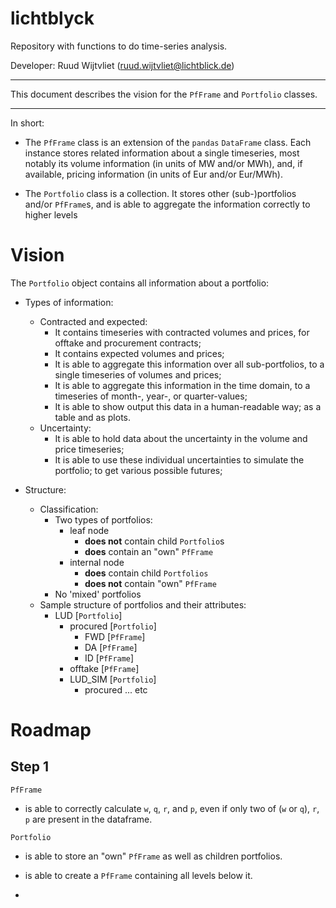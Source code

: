 # lichtblyck

Repository with functions to do time-series analysis.

Developer: Ruud Wijtvliet (ruud.wijtvliet@lichtblick.de)

---

This document describes the vision for the `PfFrame` and `Portfolio` classes.

---

In short: 

* The `PfFrame` class is an extension of the `pandas` `DataFrame` class. Each instance stores related information about a single timeseries, most notably its volume information (in units of MW and/or MWh), and, if available, pricing information (in units of Eur and/or Eur/MWh).

* The `Portfolio` class is a collection. It stores other (sub-)portfolios and/or `PfFrame`s, and is able to aggregate the information correctly to higher levels

# Vision

The `Portfolio` object contains all information about a portfolio:

* Types of information:
  * Contracted and expected:
    * It contains timeseries with contracted volumes and prices, for offtake and procurement contracts;
    * It contains expected volumes and prices;
    * It is able to aggregate this information over all sub-portfolios, to a single timeseries of volumes and prices;
    * It is able to aggregate this information in the time domain, to a timeseries of month-, year-, or quarter-values;
    * It is able to show output this data in a human-readable way; as a table and as plots.
  * Uncertainty:
    * It is able to hold data about the uncertainty in the volume and price timeseries;
    * It is able to use these individual uncertainties to simulate the portfolio; to get various possible futures;

* Structure:
  * Classification:
    * Two types of portfolios:
      * leaf node
        * **does not** contain child `Portfolio`s
        * **does** contain an "own" `PfFrame`
      * internal node
        * **does** contain child `Portfolios`
        * **does not** contain "own" `PfFrame`
    * No 'mixed' portfolios
  * Sample structure of portfolios and their attributes:
    * LUD [`Portfolio`]
      * procured [`Portfolio`]
        * FWD [`PfFrame`]
        * DA [`PfFrame`]
        * ID [`PfFrame`]
      * offtake [`PfFrame`]
      * LUD_SIM [`Portfolio`]
        * procured ... etc

# Roadmap

## Step 1

`PfFrame` 

* is able to correctly calculate `w`, `q`, `r`, and `p`, even if only two of (`w` or `q`), `r`, `p` are present in the dataframe.

`Portfolio` 

* is able to store an "own" `PfFrame` as well as children portfolios. 
* is able to create a `PfFrame` containing all levels below it.







*